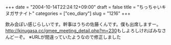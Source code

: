 +++
date = "2004-10-14T22:24:12+09:00"
draft = false
title = "ちっちゃいキヌガサナイト"
categories = ["ceo_diary"]
slug = "1216"
+++

飲み会ぽい感じらしいです。幹事はうちの佐藤くんです。僕も出席しますー。
<a href="http://kinugasa.cc/gmee_meeting_detail.php?m=230" target="_blank">http://kinugasa.cc/gmee_meeting_detail.php?m=230</a>もしよろしければみなさんどーぞ。
※URLが間違っていたようなので修正しました
